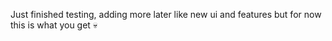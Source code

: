 Just finished testing, adding more later like new ui and features but for now this is what you get 💀
